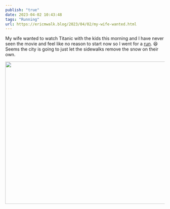```yaml
---
publish: "true"
date: 2023-04-02 10:43:48
tags: "Running"
url: https://ericmwalk.blog/2023/04/02/my-wife-wanted.html
---
```


My wife wanted to watch Titanic with the kids this morning and I have never seen the movie and feel like no reason to start now so I went for a [run](http://www.strava.com/activities/8820658114). 😆Seems the city is going to just let the sidewalks remove the snow on their own.


<img src="uploads/2023/705328b515.jpg" width="600" height="450" alt="">
